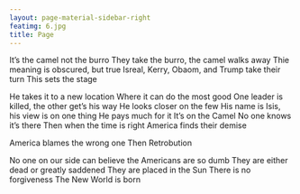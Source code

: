 ```yaml
---
layout: page-material-sidebar-right
featimg: 6.jpg
title: Page
---
```



It’s the camel not the burro They take the burro, the camel walks away Thie meaning is obscured, but true Isreal, Kerry, Obaom, and Trump take their turn This sets the stage

He takes it to a new location Where it can do the most good One leader is killed, the other get’s his way He looks closer on the few His name is Isis, his view is on one thing He pays much for it It’s on the Camel No one knows it’s there Then when the time is right America finds their demise

America blames the wrong one Then Retrobution

No one on our side can believe the Americans are so dumb They are either dead or greatly saddened They are placed in the Sun There is no forgiveness The New World is born
